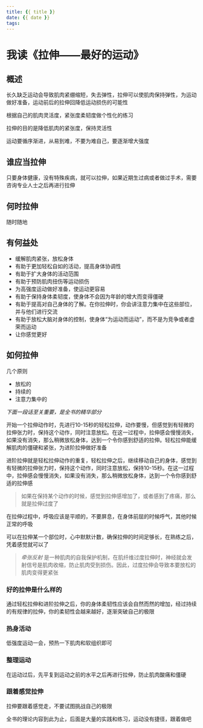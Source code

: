 ```yaml
---
title: {{ title }}
date: {{ date }}
tags:
---
```

# 我读《拉伸——最好的运动》


## 概述

长久缺乏运动会导致肌肉紧绷缩短，失去弹性，拉伸可以使肌肉保持弹性，为运动做好准备，运动前后的拉伸回降低运动损伤的可能性

根据自己的肌肉灵活度，紧张度柔韧度做个性化的练习

拉伸的目的是降低肌肉的紧张度，保持灵活性

运动要循序渐进，从易到难，不要为难自己，要逐渐增大强度

## 谁应当拉伸

只要身体健康，没有特殊疾病，就可以拉伸，如果近期生过病或者做过手术，需要咨询专业人士之后再进行拉伸

## 何时拉伸

随时随地

## 有何益处

* 缓解肌肉紧张，放松身体
* 有助于更加轻松自如的活动，提高身体协调性
* 有助于扩大身体的活动范围
* 有助于预防肌肉扭伤等运动损伤
* 为高强度运动做好准备，使运动更容易
* 有助于保持身体柔韧度，使身体不会因为年龄的增大而变得僵硬
* 有助于提高对自己身体的了解。在你拉伸时，你会讲注意力集中在这些部位，并与他们进行交流
* 有助于放松大脑对身体的控制，使身体“为运动而运动”，而不是为竞争或者虚荣而运动
* 让你感觉更好

## 如何拉伸

几个原则

* 放松的
* 持续的
* 注意力集中的

*下面一段话至关重要，是全书的精华部分*

开始一个拉伸动作时，先进行10-15秒的轻松拉伸，动作要慢，但感觉到有轻微的拉伸张力时，保持这个动作，同时注意放松。在这一过程中，拉伸感会慢慢消失，如果没有消失，那么稍微放松身体，达到一个令你感到舒适的拉伸。轻松拉伸能缓解肌肉的僵硬和紧张，为进阶拉伸做好准备

进阶拉伸就是轻松拉伸动作的重复，轻松拉伸之后，继续移动自己的身体，感觉到有轻微的拉伸张力时，保持这个动作，同时注意放松，保持10-15秒。在这一过程中，拉伸感会慢慢消失，如果没有消失，那么稍微放松身体，达到一个令你感到舒适的拉伸感

> 如果在保持某个动作的时候，感觉到拉伸感增加了，或者感到了疼痛，那么就是拉伸过度了

在拉伸过程中，呼吸应该是平顺的，不要屏息，在身体前屈的时候呼气，其他时候正常的呼吸

可以在拉伸某一个部位时，心中默默计数，确保拉伸的时间足够长，在熟练之后，凭着感觉就可以了

> *牵张反射* 是一种肌肉的自我保护机制，在肌纤维过度拉伸时，神经就会发射信号是肌肉收缩，防止肌肉受到损伤。因此，过度拉伸会导致本要放松的肌肉变得更紧张

### 好的拉伸是什么样的

通过轻松拉伸和进阶拉伸之后，你的身体柔韧性应该会自然而然的增加，经过持续的有规律的拉伸，你的柔韧性会越来越好，逐渐突破自己的极限

### 热身活动

低强度运动一会，预热一下肌肉和软组织即可

### 整理运动

在运动过后，先平复到运动之前的水平之后再进行拉伸，防止肌肉酸痛和僵硬

### 跟着感觉拉伸

拉伸要跟着感觉走，不要试图挑战自己的极限

全书的理论内容到此为止，后面是大量的实践和练习，运动没有捷径，跟着做吧